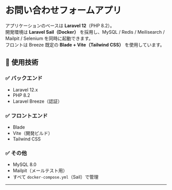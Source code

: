 # お問い合わせフォームアプリ
アプリケーションのベースは **Laravel 12**（PHP 8.2）。  
開発環境は **Laravel Sail（Docker）** を採用し、MySQL / Redis / Meilisearch / Mailpit / Selenium を同時に起動できます。  
フロントは Breeze 既定の **Blade + Vite（Tailwind CSS）** を使用しています。

## 🔧 使用技術

### ✅ バックエンド
- Laravel 12.x
- PHP 8.2
- Laravel Breeze（認証）

### ✅ フロントエンド
- Blade
- Vite（開発ビルド）
- Tailwind CSS

### ✅ その他
- MySQL 8.0
- Mailpit（メールテスト用）
- すべて `docker-compose.yml`（Sail）で管理

---
